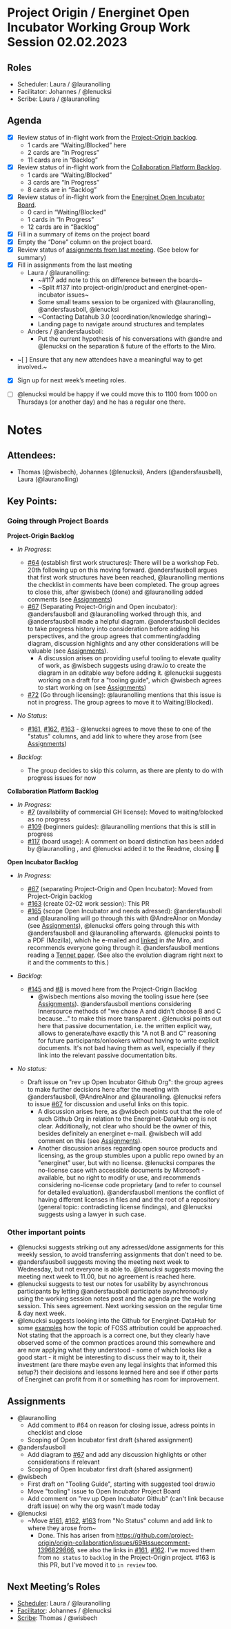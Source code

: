 # Project Origin / Energinet Open Incubator Working Group Work Session 02.02.2023

## Roles
- Scheduler: Laura / @lauranolling
- Facilitator: Johannes / @lenucksi
- Scribe: Laura / @lauranolling

## Agenda

- [x] Review status of in-flight work from the [Project-Origin backlog](https://github.com/orgs/project-origin/projects/6/views/1).
  - 1 cards are “Waiting/Blocked” here 
  - 2 cards are “In Progress” 
  - 11 cards are in “Backlog” 
- [x] Review status of in-flight work from the [Collaboration Platform Backlog](https://github.com/orgs/project-origin/projects/2/views/1).
  - 1 cards are “Waiting/Blocked”
  - 3 cards are “In Progress”
  - 8 cards are in “Backlog” 
- [x] Review status of in-flight work from the [Energinet Open Incubator Board](https://github.com/orgs/project-origin/projects/11/views/2).
  - 0 card in “Waiting/Blocked”
  - 1 cards in “In Progress” 
  - 12 cards are in “Backlog”
- [x] Fill in a summary of items on the project board
- [x] Empty the “Done” column on the project board.
- [x] Review status of [assignments from last meeting](https://github.com/project-origin/origin-collaboration/blob/main/meeting-minutes/project-origin-working-session-19-01-2023.md). (See below for summary)
- [x] Fill in assignments from the last meeting
  - Laura / @lauranolling:
    - ~#117 add note to this on difference between the boards~
    - ~Split #137 into project-origin/product and energinet-open-incubator issues~
    - Some small teams session to be organized with @lauranolling, @andersfausboll, @lenucksi 
    - ~Contacting Datahub 3.0  (coordination/knowledge sharing)~
    - Landing page to navigate around structures and templates
  - Anders / @andersfausboll:
    - Put the current hypothesis of his conversations with @andre and @lenucksi on the separation & future of the efforts to the Miro.
    
- ~[ ] Ensure that any new attendees have a meaningful way to get involved.~
- [x] Sign up for next week’s meeting roles.

- [ ] @lenucksi would be happy if we could move this to 1100 from 1000 on Thursdays (or another day) and he has a regular one there.

# Notes

## Attendees:
- Thomas (@wisbech), Johannes (@lenucksi), Anders (@andersfausbøll), Laura (@lauranolling) 

## Key Points:
### Going through Project Boards

**Project-Origin Backlog**

- _In Progress_: 
    - [#64](https://github.com/project-origin/origin-collaboration/issues/64) (establish first work structures): There will be a workshop Feb. 20th following up on this moving forward. @andersfausboll argues that first work structures have been reached, @lauranolling mentions the checklist in comments have been completed. The group agrees to close this, after @wisbech (done) and @lauranolling added comments (see [Assignments](#assignments)) 
    - [#67](https://github.com/project-origin/origin-collaboration/issues/67) (Separating Project-Origin and Open incubator): @andersfausboll and @lauranolling worked through this, and @andersfausboll made a helpful diagram. @andersfausboll decides to take progress history into consideration before adding his perspectives, and the group agrees that commenting/adding diagram, discussion highlights and any other considerations will be valuable (see [Assignments](#assignments)). 
        - A discussion arises on providing useful tooling to elevate quality of work, as @wisbech suggests using draw.io to create the diagram in an editable way before adding it. @lenucksi suggests working on a draft for a "tooling guide", which @wisbech agrees to start working on (see [Assignments](#assignments))
    - [#72](https://github.com/project-origin/origin-collaboration/issues/72) (Go through licensing): @lauranolling mentions that this issue is not in progress. The group agrees to move it to Waiting/Blocked). 
    
- _No Status_:
    - [#161](https://github.com/project-origin/origin-collaboration/issues/161), [#162](https://github.com/project-origin/origin-collaboration/issues/162), [#163](https://github.com/project-origin/origin-collaboration/issues/163) - @lenucksi agrees to move these to one of the "status" columns, and add link to where they arose from (see [Assignments](#assignments))
    
- _Backlog:_
    - The group decides to skip this column, as there are plenty to do with progress issues for now   


**Collaboration Platform Backlog**

 - _In Progress:_ 
     - [#7](https://github.com/project-origin/origin-collaboration/issues/7) (availability of commercial GH license): Moved to waiting/blocked as no progress
     - [#109](https://github.com/project-origin/origin-collaboration/issues/109) (beginners guides): @lauranolling mentions that this is still in progress
     - [#117](https://github.com/project-origin/origin-collaboration/issues/117) (board usage):  A comment on board distinction has been added by @lauranolling , and @lenucksi added it to the Readme, closing 🎉 


**Open Incubator Backlog**

- _In Progress:_
    - [#67](https://github.com/project-origin/origin-collaboration/issues/67) (separating Project-Origin and Open Incubator): Moved from Project-Origin backlog
    - [#163](https://github.com/project-origin/origin-collaboration/issues/163) (create 02-02 work session): This PR
    - [#165](https://github.com/project-origin/origin-collaboration/issues/165) (scope Open Incubator and needs adressed): @andersfausboll and @lauranolling will go through this with @AndreAlnor on Monday  (see [Assignments](#assignments)), @lenucksi offers going through this with @andersfausboll and @lauranolling afterwards. @lenucksi points to a PDF (Mozilla), which he e-mailed and [linked](https://miro.com/app/board/uXjVP3As-l8=/?moveToWidget=3458764542848548098&cot=14) in _the_ Miro, and recommends everyone going through it. @andersfausboll mentions reading a [Tennet paper](https://miro.com/app/board/uXjVP3As-l8=/?moveToWidget=3458764541909241135&cot=14). (See also the evolution diagram right next to it and the comments to this.) 
    
 - _Backlog:_
     - [#145](https://github.com/project-origin/origin-collaboration/issues/145) and [#8](https://github.com/project-origin/origin-collaboration/issues/8) is moved here from the Project-Origin Backlog
         - @wisbech mentions also moving the tooling issue here  (see [Assignments](#assignments)). @andersfausboll  mentions considering Innersource methods of "we chose A and didn't choose B and C because…" to make this more transparent . @lenucksi points out here that passive documentation, i.e. the written explicit way, allows to generate/have exactly this "A not B and C" reasoning for future participants/onlookers without having to write explicit documents. It's not bad having them as well, especially if they link into the relevant passive documentation bits.
         
 - _No status:_
     - Draft issue on "rev up Open Incubator Github Org": the group agrees to make further decisions here after the meeting with @andersfausboll, @AndreAlnor and @lauranolling. @lenucksi refers to issue [#67](https://github.com/project-origin/origin-collaboration/issues/67) for discussion and useful links on this topic. 
        - A discussion arises here, as @wisbech points out that the role of such Github Org in relation to the Energinet-DataHub org is not clear. Additionally, not clear who should be the owner of this, besides definitely an energinet e-mail. @wisbech will add comment on this (see [Assignments](#assignments)).  
        - Another discussion arises regarding open source products and licensing, as the group stumbles upon a public repo owned by an "energinet" user, but with no license. @lenucksi compares the no-license case with accessible documents by Microsoft - available, but no right to modify or use, and recommends considering no-license code proprietary (and to refer to counsel for detailed evaluation). @andersfausboll mentions the conflict of having different licenses in files and and the root of a repository (general topic: contradicting license findings), and @lenucksi suggests using a lawyer in such case. 
        

### Other important points
- @lenucksi suggests striking out any adressed/done assignments for this weekly session, to avoid transferring assignments that don't need to be. 
- @andersfausboll  suggests moving the meeting next week to Wednesday, but not everyone is able to. @lenucksi suggests moving the meeting next week to 11.00, but no agreement is reached here. 
- @lenucksi suggests to test our notes for usability by asynchronous participants by letting @andersfausboll participate asynchronously using the working session notes post and the agenda pre the working session. This sees agreement. Next working session on the regular time & day next week.
- @lenucksi  suggests looking into the Github for Energinet-DataHub for some [examples](https://github.com/Energinet-DataHub/greenforce-frontend/blob/main/NOTICE.md) how the topic of FOSS attribution could be approached. Not stating that the approach is a correct one, but they clearly have observed some of the common practices around this somewhere and are now applying what they understood - some of which looks like a good start - it might be interesting to discuss their way to it, their investment (are there maybe even any legal insights that informed this setup?) their decisions and lessons learned here and see if other parts of Energinet can profit from it or something has room for improvement.
 
## Assignments
- @lauranolling 
    - Add comment to #64 on reason for closing issue, adress points in checklist and close
    - Scoping of Open Incubator first draft (shared assignment)
- @andersfausboll 
    - Add diagram to [#67](https://github.com/project-origin/origin-collaboration/issues/67) and add any discussion highlights or other considerations if relevant 
   - Scoping of Open Incubator first draft (shared assignment)
- @wisbech 
    - First draft on "Tooling Guide", starting with suggested tool draw.io  
    - Move "tooling" issue to Open Incubator Project Board
    - Add comment on "rev up Open Incubator Github" (can't link because draft issue) on why the org wasn't made today
- @lenucksi 
    - ~Move [#161](https://github.com/project-origin/origin-collaboration/issues/161), [#162](https://github.com/project-origin/origin-collaboration/issues/162), [#163](https://github.com/project-origin/origin-collaboration/issues/163) from "No Status" column and add link to where they arose from~
      - Done. This has arisen from https://github.com/project-origin/origin-collaboration/issues/69#issuecomment-1396829866, see also the links in [#161](https://github.com/project-origin/origin-collaboration/issues/161), [#162](https://github.com/project-origin/origin-collaboration/issues/162). I've moved them from `no status` to `backlog` in the Project-Origin project.  #163 is this PR, but I've moved it to `in review` too.

## Next Meeting’s Roles

- [Scheduler](Scheduler): Laura / @lauranolling 
- [Facilitator](Facilitator): Johannes / @lenucksi 
- [Scribe](Scribe): Thomas / @wisbech 

<!-- something tells me we need to fix the anchorlink style use here... -->
[project board Project-Origin]: https://github.com/orgs/project-origin/projects/6/views/2

[project board collaboration platform]: https://github.com/orgs/project-origin/projects/2/views/1
[project board Energinet Open Incubator]: https://github.com/orgs/project-origin/projects/11

[Scheduler]:https://github.com/project-origin/origin-collaboration/blob/main/meeting-docs/roles.md#scheduler
[Facilitator]:https://github.com/project-origin/origin-collaboration/blob/main/meeting-docs/roles.md#facilitator
[Scribe]:https://github.com/project-origin/origin-collaboration/blob/main/meeting-docs/roles.md#scribe
